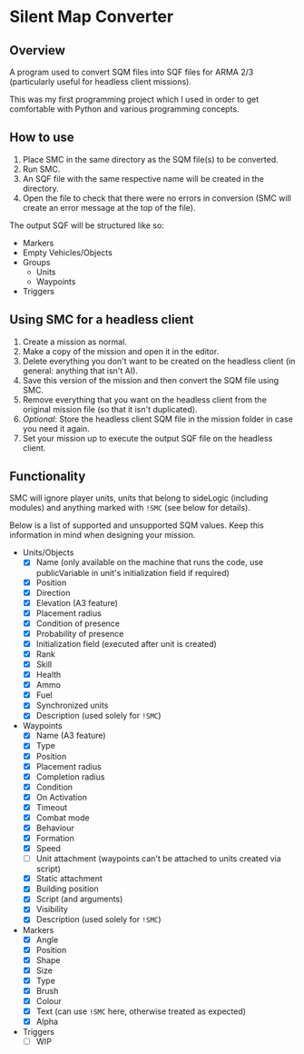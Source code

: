 Silent Map Converter
========================

## Overview
A program used to convert SQM files into SQF files for ARMA 2/3 (particularly useful for headless client missions).

This was my first programming project which I used in order to get comfortable with Python and various programming concepts.

## How to use
1. Place SMC in the same directory as the SQM file(s) to be converted.
2. Run SMC.
3. An SQF file with the same respective name will be created in the directory.
4. Open the file to check that there were no errors in conversion (SMC will create an error message at the top of the file).

The output SQF will be structured like so:

- Markers
- Empty Vehicles/Objects
- Groups
  - Units
  - Waypoints
- Triggers

## Using SMC for a headless client
1. Create a mission as normal.
2. Make a copy of the mission and open it in the editor.
3. Delete everything you don't want to be created on the headless client (in general: anything that isn't AI).
4. Save this version of the mission and then convert the SQM file using SMC.
5. Remove everything that you want on the headless client from the original mission file (so that it isn't duplicated).
6. *Optional*: Store the headless client SQM file in the mission folder in case you need it again.
7. Set your mission up to execute the output SQF file on the headless client.

## Functionality
SMC will ignore player units, units that belong to sideLogic (including modules) and anything marked with `!SMC` (see below for details).

Below is a list of supported and unsupported SQM values. Keep this information in mind when designing your mission.

- Units/Objects
  - [x] Name (only available on the machine that runs the code, use publicVariable in unit's initialization field if required)
  - [x] Position
  - [x] Direction
  - [x] Elevation (A3 feature)
  - [x] Placement radius
  - [x] Condition of presence
  - [x] Probability of presence
  - [x] Initialization field (executed after unit is created)
  - [x] Rank
  - [x] Skill
  - [x] Health
  - [x] Ammo
  - [x] Fuel
  - [x] Synchronized units
  - [x] Description (used solely for `!SMC`)
- Waypoints
  - [x] Name (A3 feature)
  - [x] Type
  - [x] Position
  - [x] Placement radius
  - [x] Completion radius
  - [x] Condition
  - [x] On Activation
  - [x] Timeout
  - [x] Combat mode
  - [x] Behaviour
  - [x] Formation
  - [x] Speed
  - [ ] Unit attachment (waypoints can't be attached to units created via script)
  - [x] Static attachment
  - [x] Building position
  - [x] Script (and arguments)
  - [x] Visibility
  - [x] Description (used solely for `!SMC`)
- Markers
  - [x] Angle
  - [x] Position
  - [x] Shape
  - [x] Size
  - [x] Type
  - [x] Brush
  - [x] Colour
  - [x] Text (can use `!SMC` here, otherwise treated as expected)
  - [x] Alpha
- Triggers
  - [ ] WIP